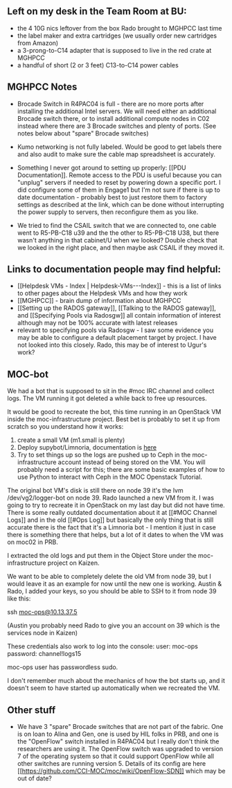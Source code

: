 ## Left on my desk in the Team Room at BU:

* the 4 10G nics leftover from the box Rado brought to MGHPCC last time
* the label maker and extra cartridges (we usually order new cartridges from Amazon)
* a 3-prong-to-C14 adapter that is supposed to live in the red crate at MGHPCC
* a handful of short (2 or 3 feet) C13-to-C14 power cables

## MGHPCC Notes

* Brocade Switch in R4PAC04 is full - there are no more ports after installing the additional Intel servers.  We will need either an additional Brocade switch there, or to install additional compute nodes in C02 instead where there are 3 Brocade switches and plenty of ports.  (See notes below about "spare" Brocade switches)

* Kumo networking is not fully labeled.  Would be good to get labels there and also audit to make sure the cable map spreadsheet is accurately.

* Something I never got around to setting up properly: [[PDU Documentation]].  Remote access to the PDU is useful because you can "unplug" servers if needed to reset by powering down a specific port.  I did configure some of them in Engage1 but I'm not sure if there is up to date documentation - probably best to just restore them to factory settings as described at the link, which can be done without interrupting the power supply to servers, then reconfigure them as you like.

* We tried to find the CSAIL switch that we are connected to, one cable went to R5-PB-C18 u39 and the the other to R5-PB-C18 U38, but there wasn't anything in that cabinet/U when we looked?  Double check that we looked in the right place, and then maybe ask CSAIL if they moved it.


## Links to documentation people may find helpful:

* [[Helpdesk VMs - Index | Helpdesk-VMs---Index]] - this is a list of links to other pages about the Helpdesk VMs and how they work
* [[MGHPCC]] - brain dump of information about MGHPCC
* [[Setting up the RADOS gateway]], [[Talking to the RADOS gateway]], and [[Specifying Pools via Radosgw]] all contain information of interest although may not be 100% accurate with latest releases
* relevant to specifying pools via Radosgw - I saw some evidence you may be able to configure a default placement target by project.  I have not looked into this closely.  Rado, this may be of interest to Ugur's work?

## MOC-bot
We had a bot that is supposed to sit in the #moc IRC channel and collect logs.  The VM running it got deleted a while back to free up resources.

It would be good to recreate the bot, this time running in an OpenStack VM inside the moc-infrastructure project.  Best bet is probably to set it up from scratch so you understand how it works:
1. create a small VM (m1.small is plenty)
2. Deploy supybot/Limnoria, documentation is [here](http://doc.supybot.aperio.fr/en/latest/)  
3. Try to set things up so the logs are pushed up to Ceph in the moc-infrastructure account instead of being stored on the VM.  You will probably need a script for this; there are some basic examples of how to use Python to interact with Ceph in the MOC Openstack Tutorial.

The original bot VM's disk is still there on node 39 it's the lvm /dev/vg2/logger-bot on node 39.  Rado launched a new VM from it.  I was going to try to recreate it in OpenStack on my last day but did not have time.  There is some really outdated documentation about it at [[#MOC Channel Logs]] and in the old [[#Ops Log]] but basically the only thing that is still accurate there is the fact that it's a Limnoria bot - I mention it just in case there is something there that helps, but a lot of it dates to when the VM was on moc02 in PRB.

I extracted the old logs and put them in the Object Store under the moc-infrastructure project on Kaizen.

We want to be able to completely delete the old VM from node 39, but I would leave it as an example for now until the new one is working.  Austin & Rado, I added your keys, so you should be able to SSH to it from node 39 like this:

ssh moc-ops@10.13.37.5

(Austin you probably need Rado to give you an account on 39 which is the services node in Kaizen)

These credentials also work to log into the console:
user: moc-ops
password: channel!logs15

moc-ops user has passwordless sudo.

I don't remember much about the mechanics of how the bot starts up, and it doesn't seem to have started up automatically when we recreated the VM.  

## Other stuff

* We have 3 "spare" Brocade switches that are not part of the fabric.  One is on loan to Alina and Gen, one is used by HIL folks in PRB, and one is the "OpenFlow" switch installed in R4PAC04 but I really don't think the researchers are using it.  The OpenFlow switch was upgraded to version 7 of the operating system so that it could support OpenFlow while all other switches are running version 5.  Details of its config are here [[https://github.com/CCI-MOC/moc/wiki/OpenFlow-SDN]] which may be out of date?

